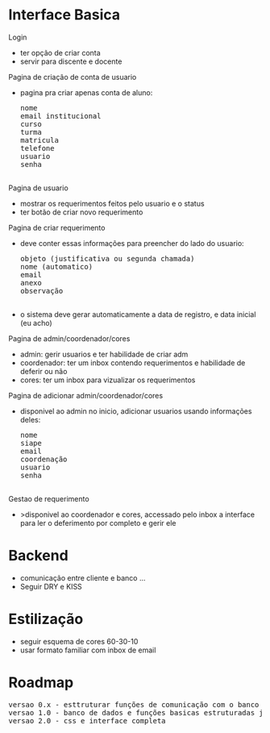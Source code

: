<h1>Interface Basica</h1>
<p>Login</p>
<ul>
  <li>ter opção de criar conta</li>
  <li>servir para discente e docente</li>
</ul>

<p>Pagina de criação de conta de usuario</p>
<ul>
  <li>pagina pra criar apenas conta de aluno:
    <pre>
nome
email institucional
curso
turma
matricula
telefone
usuario
senha
    </pre>
  </li>
</ul>


<p>Pagina de usuario</p>
<ul>
  <li>mostrar os requerimentos feitos pelo usuario e o status</li>
  <li>ter botão de criar novo requerimento</li>
</ul>

<p>Pagina de criar requerimento</p>
<ul>
  <li>deve conter essas informações para preencher do lado do usuario:
    <pre>
objeto (justificativa ou segunda chamada)
nome (automatico)
email
anexo
observação
    </pre></li>
  <li>o sistema deve gerar automaticamente a data de registro, e data inicial (eu acho)</li>
</ul>

<p>Pagina de admin/coordenador/cores</p>
<ul>
  <li>admin: gerir usuarios e ter habilidade de criar adm</li>
  <li>coordenador: ter um inbox contendo requerimentos e habilidade de deferir ou não</li>
  <li>cores: ter um inbox para vizualizar os requerimentos</li>
</ul>

<p>Pagina de adicionar admin/coordenador/cores</p>
<ul>
  <li>disponivel ao admin no inicio, adicionar usuarios usando informações deles:
  <pre>
nome
siape
email
coordenação
usuario
senha
  </pre>
  </li>
</ul>

<p>Gestao de requerimento</p>
<ul>
  <li>>disponivel ao coordenador e cores, accessado pelo inbox a interface para ler o deferimento por completo e gerir ele</li>
</ul>

<h1>Backend</h1>
<ul>
  <li>comunicação entre cliente e banco ...</li>
  <li>Seguir DRY e KISS</li>
</ul>

<h1>Estilização</h1>
<ul>
  <li>seguir esquema de cores 60-30-10</li>
  <li>usar formato familiar com inbox de email</li>
</ul>

<h1>Roadmap</h1>
<pre>
versao 0.x - esttruturar funções de comunicação com o banco
versao 1.0 - banco de dados e funções basicas estruturadas junto com a interface
versao 2.0 - css e interface completa
</pre>
